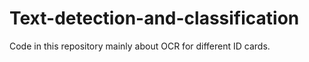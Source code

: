 # Text-detection-and-classification
Code in this repository mainly about OCR for different ID cards.

